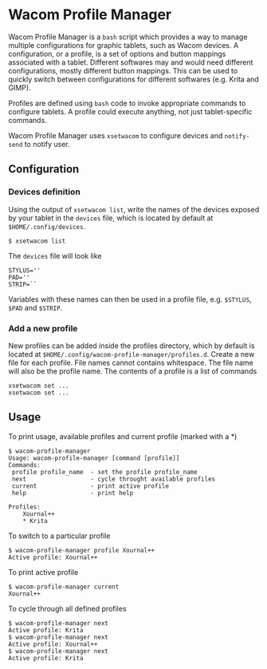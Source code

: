 # Wacom Profile Manager

Wacom Profile Manager is a `bash` script which provides a way to manage multiple configurations for graphic tablets, such as Wacom devices. A configuration, or a profile, is a set of options and button mappings associated with a tablet. Different softwares may and would need different configurations, mostly different button mappings. This can be used to quickly switch between configurations for different softwares (e.g. Krita and GIMP).

Profiles are defined using `bash` code to invoke appropriate commands to configure tablets. A profile could execute anything, not just tablet-specific commands.

Wacom Profile Manager uses `xsetwacom` to configure devices and `notify-send` to notify user.

## Configuration
### Devices definition
Using the output of `xsetwacom list`, write the names of the devices exposed by your tablet in the `devices` file, which is located by default at `$HOME/.config/devices`.

```
$ xsetwacom list
```

The `devices` file will look like
```
STYLUS=''
PAD=''
STRIP=``
```

Variables with these names can then be used in a profile file, e.g. `$STYLUS`, `$PAD` and `$STRIP`.

### Add a new profile
New profiles can be added inside the profiles directory, which by default is located at `$HOME/.config/wacom-profile-manager/profiles.d`. Create a new file for each profile. File names cannot contains whitespace. The file name will also be the profile name. The contents of a profile is a list of commands
```
xsetwacom set ...
xsetwacom set ...
```

## Usage
To print usage, available profiles and current profile (marked with a \*)
```
$ wacom-profile-manager
Usage: wacom-profile-manager [command [profile]]
Commands:
 profile profile_name  - set the profile profile_name
 next                  - cycle throught available profiles
 current               - print active profile
 help                  - print help

Profiles:
    Xournal++
    * Krita
```

To switch to a particular profile
```
$ wacom-profile-manager profile Xournal++
Active profile: Xournal++
```

To print active profile
```
$ wacom-profile-manager current
Xournal++
```

To cycle through all defined profiles
```
$ wacom-profile-manager next
Active profile: Krita
$ wacom-profile-manager next
Active profile: Xournal++
$ wacom-profile-manager next
Active profile: Krita
```
